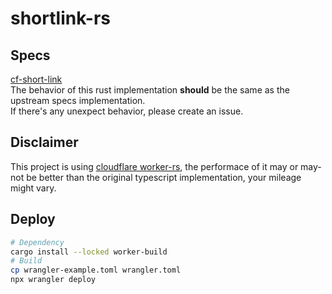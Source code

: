 # shortlink-rs

## Specs
[cf-short-link](https://github.com/AsenHu/cf-short-link)<br>
The behavior of this rust implementation **should** be the same as the upstream specs implementation.<br>
If there's any unexpect behavior, please create an issue.

## Disclaimer
This project is using [cloudflare worker-rs](https://github.com/cloudflare/workers-rs), the performace of it may or may-not be better than the original typescript implementation, your mileage might vary.

## Deploy
```bash
# Dependency
cargo install --locked worker-build
# Build
cp wrangler-example.toml wrangler.toml
npx wrangler deploy
```